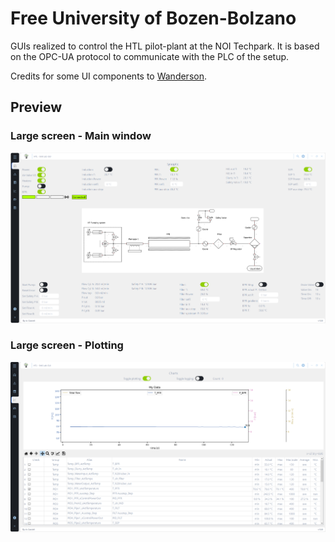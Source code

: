 # Free University of Bozen-Bolzano

GUIs realized to control the HTL pilot-plant at the NOI Techpark.
It is based on the OPC-UA protocol to communicate with the PLC of the setup.

Credits for some UI components to [Wanderson](https://www.youtube.com/@WandersonItsMe).

## Preview

### Large screen - Main window

![large screen main window](/demo_screenshots/GUI_Py_1.png)

### Large screen - Plotting

![large screen main window](/demo_screenshots/GUI_Py_3.png)
